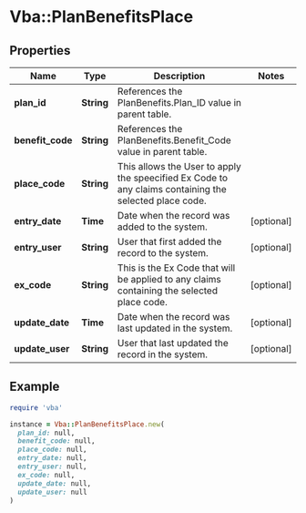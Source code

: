 # Vba::PlanBenefitsPlace

## Properties

| Name | Type | Description | Notes |
| ---- | ---- | ----------- | ----- |
| **plan_id** | **String** | References the PlanBenefits.Plan_ID value in parent table. |  |
| **benefit_code** | **String** | References the PlanBenefits.Benefit_Code value in parent table. |  |
| **place_code** | **String** | This allows the User to apply the speecified Ex Code to any claims containing the selected place code. |  |
| **entry_date** | **Time** | Date when the record was added to the system. | [optional] |
| **entry_user** | **String** | User that first added the record to the system. | [optional] |
| **ex_code** | **String** | This is the Ex Code that will be applied to any claims containing the selected place code. | [optional] |
| **update_date** | **Time** | Date when the record was last updated in the system. | [optional] |
| **update_user** | **String** | User that last updated the record in the system. | [optional] |

## Example

```ruby
require 'vba'

instance = Vba::PlanBenefitsPlace.new(
  plan_id: null,
  benefit_code: null,
  place_code: null,
  entry_date: null,
  entry_user: null,
  ex_code: null,
  update_date: null,
  update_user: null
)
```

